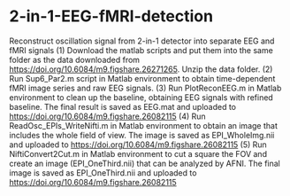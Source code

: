 # 2-in-1-EEG-fMRI-detection
Reconstruct oscillation signal from 2-in-1 detector into separate EEG and fMRI signals
(1) Download the matlab scripts and put them into the same folder as the data downloaded from https://doi.org/10.6084/m9.figshare.26271265. Unzip the data folder.
(2) Run Sup6_Par2.m script in Matlab environment to obtain time-dependent fMRI image series and raw EEG signals. 
(3) Run PlotReconEEG.m in Matlab environment to clean up the baseline, obtaining EEG signals with refined baseline. The final result is saved as EEG.mat and uploaded to https://doi.org/10.6084/m9.figshare.26082115
(4) Run ReadOsc_EPIs_WriteNifti.m in Matlab environment to obtain an image that includes the whole field of view. The image is saved as EPI_WholeImg.nii and uploaded to https://doi.org/10.6084/m9.figshare.26082115 
(5) Run NiftiConvert2Cut.m in Matlab environment to cut a square the FOV and create an image (EPI_OneThird.nii) that can be analyzed by AFNI. The final image is saved as EPI_OneThird.nii and uploaded to https://doi.org/10.6084/m9.figshare.26082115 
